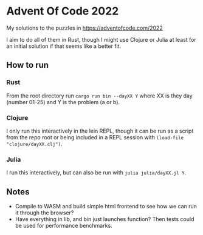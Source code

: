# Advent Of Code 2022
My solutions to the puzzles in https://adventofcode.com/2022

I aim to do all of them in Rust, though I might use Clojure or Julia at least for an initial solution if that seems like a better fit.

## How to run

### Rust
From the root directory run
`cargo run bin --dayXX Y`
where XX is they day (number 01-25) and Y is the problem (a or b).

### Clojure
I only run this interactively in the lein REPL, though it can be run as a script from the repo root or being included in a REPL session with `(load-file "clojure/dayXX.clj")`.

### Julia 
I run this interactively, but can also be run with `julia julia/dayXX.jl Y`.

## Notes

* Compile to WASM and build simple html frontend to see how we can run it through the browser?
* Have everything in lib, and bin just launches function? Then tests could be used for performance benchmarks.